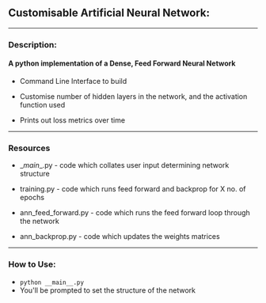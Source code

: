 ## Customisable Artificial Neural Network:
---
### Description:
#### A python implementation of a Dense, Feed Forward Neural Network

* Command Line Interface to build

* Customise number of hidden layers in the network, and the activation function used

* Prints out loss metrics over time

---
### Resources

* \__main__.py - code which collates user input determining network structure

* training.py - code which runs feed forward and backprop for X no. of epochs

* ann_feed_forward.py - code which runs the feed forward loop through the network

* ann_backprop.py - code which updates the weights matrices


---
### How to Use:

* `python __main__.py`
* You'll be prompted to set the structure of the network
